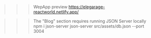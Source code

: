 >>> WepApp preview
https://elegarage-reactworld.netlify.app/

>>> The "Blog" section requires running JSON Server locally
npm i json-server
json-server src/assets/db.json --port 3004
